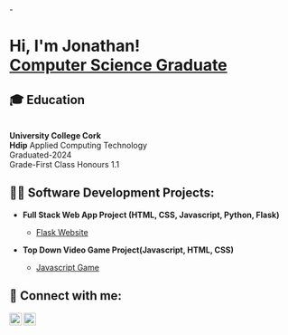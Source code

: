 -<h1>Hi, I'm Jonathan! <br/><a href="https://github.com/JonathanBagnall">Computer Science Graduate</a></h1>

<h2>🎓 Education</h2><br>
<b>University College Cork</b><br>
<b>Hdip</b> Applied Computing Technology<br>
Graduated-2024<br>
Grade-First Class Honours 1.1

<h2>👨‍💻 Software Development Projects:</h2>

- <b>Full Stack Web App Project (HTML, CSS, Javascript, Python, Flask)</b>
  - [Flask Website](https://github.com/JonathanBagnall/Flask_Website_Project/tree/main) 

- <b>Top Down Video Game Project(Javascript, HTML, CSS)</b>
  - [Javascript Game](https://github.com/JonathanBagnall/Javascript_Game/tree/main)

<h2> 🤳 Connect with me:</h2>

[<img align="left" alt="JonathanBagnall | LinkedIn" width="22px" src="https://cdn.jsdelivr.net/npm/simple-icons@v3/icons/linkedin.svg" />][linkedin]
[<img align="left" alt="JonathanBagnall | Instagram" width="22px" src="https://cdn.jsdelivr.net/npm/simple-icons@v3/icons/instagram.svg" />][instagram]

[instagram]: https://www.instagram.com/lonely.giant/
[linkedin]: https://www.linkedin.com/in/jonathan-bagnall-938b81313/

<!--
**joshmadakor1/joshmadakor1** is a ✨ _special_ ✨ repository because its `README.md` (this file) appears on your GitHub profile.

Here are some ideas to get you started:

- 🔭 I’m currently working on ...
- 🌱 I’m currently learning ...
- 👯 I’m looking to collaborate on ...
- 🤔 I’m looking for help with ...
- 💬 Ask me about ...
- 📫 How to reach me: ...
- 😄 Pronouns: ...
- ⚡ Fun fact: ...
-->
